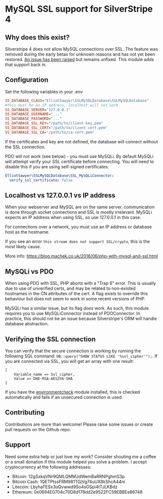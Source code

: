 MySQL SSL support for SilverStripe 4
====================================

Why does this exist?
--------------------
Silverstripe 4 does not allow MySQL connections over SSL. The feature was removed during the early betas for unknown reasons and has not yet been restored. [An issue has been raised](https://github.com/silverstripe/silverstripe-framework/issues/8871) but remains unfixed. This module adds that support back in.

Configuration
-------------
Set the following variables in your .env
```ini
SS_DATABASE_CLASS="ElliotSawyer\SSLMySQLDatabase\SSLMySQLDatabase"
#this must be an IP address, localhost will not work
SS_DATABASE_SERVER="127.0.0.1"
SS_DATABASE_USERNAME="..."
SS_DATABASE_PASSWORD="..."
SS_DATABASE_SSL_KEY="/path/to/client-key.pem"
SS_DATABASE_SSL_CERT="/path/to/client-cert.pem"
SS_DATABASE_SSL_CA="/path/to/ca-cert.pem"
```

If the certificates and key are not defined, the database will connect without the SSL connection.

PDO will not work (see below) - you must use MySQLi. By default MySQLi will attempt verify your SSL certificate before connecting. You will need to disable this if you are using self-signed certificates.
```yml
ElliotSawyer\SSLMySQLDatabase\SSL_MySQLiConnector:
  verify_ssl_certificate: false
```

Localhost vs 127.0.0.1 vs IP address
------------------------------------
When your webserver and MySQL are on the same server, communication is done through socket connections and SSL is mostly irrelevant. MySQLi expects an IP address when using SSL, so use 127.0.0.1 in this case.

For connections over a network, you must use an IP address or database host as the hostname.

If you see an error `this stream does not support SSL/crypto`, this is the most likely cause.

More info: https://blog.machek.co.uk/2016/06/php-with-mysql-and-ssl.html

MySQLi vs PDO
-------------
When using PDO with SSL, PHP aborts with a "Trap 6" error. This is usually due to use of unverified certs, and may be related to non-existed hostnames in the CN attributes of the cert. A flag exists to override this behaviour but does not seem to work in some recent versions of PHP.

MySQLi has a similar issue, but its flag _does_ work. As such, this module requires you to use MySQLiConnector instead of PDOConnector. In practice, this should not be an issue because Silverstripe's ORM will handle database abstraction.


Verifying the SSL connection
----------------------------
You can verify that the secure connection is working by running the following SQL command: `DB::query("SHOW STATUS LIKE '%ssl_cipher'");`. If you are connected via SSL, you will get an array with one result: 
```
[
    Variable_name => Ssl_cipher,
    Value => DHE-RSA-AES256-SHA
]
```

If you have the [environmentcheck](https://github.com/silverstripe/silverstripe-environmentcheck) module installed, this is checked automatically and fails if an unsecured connection is used.

Contributing
------------
Contributions are more than welcome! Please raise some issues or create pull requests on the Github repo.

Support
--------
Need some extra help or just love my work? Consider shouting me a coffee or a small donation if this module helped you solve a problem. I accept cryptocurrency at the following addresses:
* Bitcoin: 12gSxkqVNr9QMLQMMJdWemBaRRNPghmS3p
* Bitcoin Cash: 1QETPtssFRM981TGjVg74uUX8kShcA44ni
* Litecoin: LbyhaTESx3uQvwwd9So4sGSpi4tTJLKBdz
* Ethereum: 0x0694E0704c70D8d178dd2e9522FC59EBBEe86748
